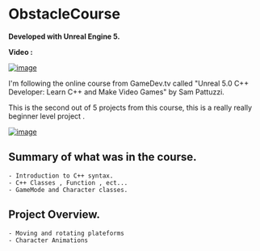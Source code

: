 # ObstacleCourse

**Developed with Unreal Engine 5.**

**Video :**

[![image](https://user-images.githubusercontent.com/78411295/173557374-c9cf2b05-d8af-4af5-a8e5-93fb6e107ddb.png)](https://youtu.be/i5k9wEP_QmA)

I'm following the online course from GameDev.tv called "Unreal 5.0 C++ Developer: Learn C++ and Make Video Games" by Sam Pattuzzi.

This is the second out of 5 projects from this course, this is a really really beginner level project .

[![image](https://user-images.githubusercontent.com/78411295/173539420-5de5bcd0-1524-40e7-bf13-67c202a53426.png)](https://www.gamedev.tv/courses/)

## Summary of what was in the course.

	- Introduction to C++ syntax.
    - C++ Classes , Function , ect...
    - GameMode and Character classes.


## Project Overview. 
	
	- Moving and rotating plateforms
	- Character Animations
